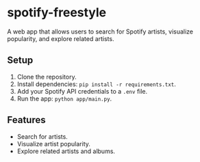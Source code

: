 # spotify-freestyle

A web app that allows users to search for Spotify artists, visualize popularity, and explore related artists.

## Setup
1. Clone the repository.
2. Install dependencies: `pip install -r requirements.txt`.
3. Add your Spotify API credentials to a `.env` file.
4. Run the app: `python app/main.py`.

## Features
- Search for artists.
- Visualize artist popularity.
- Explore related artists and albums.
